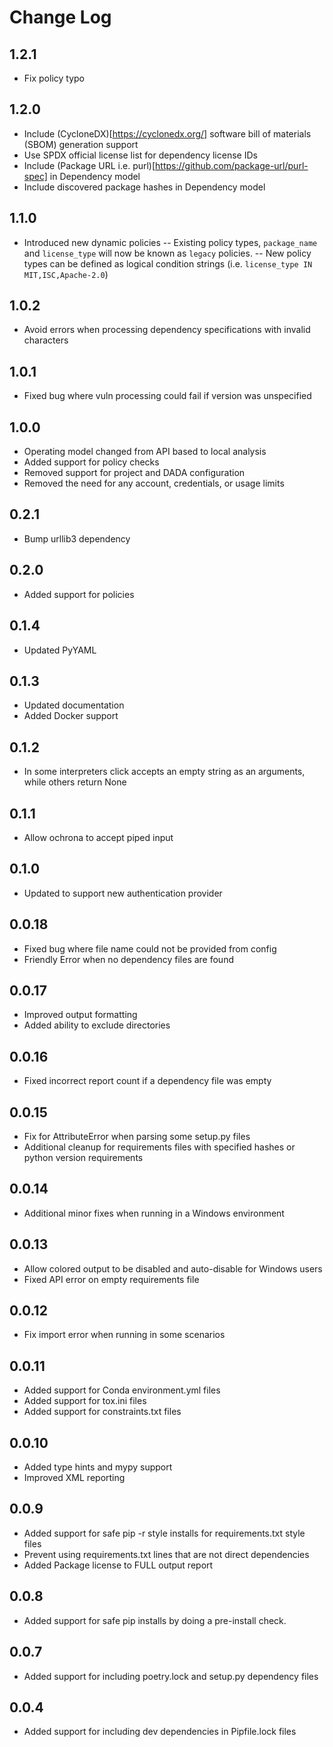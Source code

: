 # Change Log

## 1.2.1
- Fix policy typo

## 1.2.0
- Include (CycloneDX)[https://cyclonedx.org/] software bill of materials (SBOM) generation support
- Use SPDX official license list for dependency license IDs
- Include (Package URL i.e. purl)[https://github.com/package-url/purl-spec] in Dependency model
- Include discovered package hashes in Dependency model

## 1.1.0
- Introduced new dynamic policies
-- Existing policy types, `package_name` and `license_type` will now be known as `legacy` policies.
-- New policy types can be defined as logical condition strings (i.e. `license_type IN MIT,ISC,Apache-2.0`)

## 1.0.2
- Avoid errors when processing dependency specifications with invalid characters

## 1.0.1
- Fixed bug where vuln processing could fail if version was unspecified

## 1.0.0
- Operating model changed from API based to local analysis
- Added support for policy checks
- Removed support for project and DADA configuration
- Removed the need for any account, credentials, or usage limits

## 0.2.1
- Bump urllib3 dependency

## 0.2.0
- Added support for policies

## 0.1.4
- Updated PyYAML

## 0.1.3
- Updated documentation
- Added Docker support

## 0.1.2
- In some interpreters click accepts an empty string as an arguments, while others return None 

## 0.1.1
- Allow ochrona to accept piped input

## 0.1.0
- Updated to support new authentication provider

## 0.0.18
- Fixed bug where file name could not be provided from config
- Friendly Error when no dependency files are found

## 0.0.17
- Improved output formatting
- Added ability to exclude directories

## 0.0.16
- Fixed incorrect report count if a dependency file was empty

## 0.0.15
- Fix for AttributeError when parsing some setup.py files
- Additional cleanup for requirements files with specified hashes or python version requirements

## 0.0.14
- Additional minor fixes when running in a Windows environment

## 0.0.13
- Allow colored output to be disabled and auto-disable for Windows users
- Fixed API error on empty requirements file

## 0.0.12
- Fix import error when running in some scenarios

## 0.0.11
- Added support for Conda environment.yml files
- Added support for tox.ini files
- Added support for constraints.txt files

## 0.0.10
- Added type hints and mypy support
- Improved XML reporting

## 0.0.9
- Added support for safe pip -r style installs for requirements.txt style files
- Prevent using requirements.txt lines that are not direct dependencies
- Added Package license to FULL output report

## 0.0.8
- Added support for safe pip installs by doing a pre-install check.

## 0.0.7
- Added support for including poetry.lock and setup.py dependency files

## 0.0.4
- Added support for including dev dependencies in Pipfile.lock files
